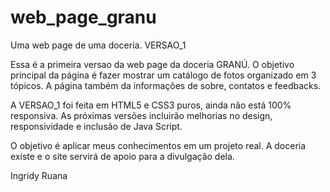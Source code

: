 # web_page_granu

Uma web page de uma doceria. VERSAO_1

Essa é a primeira versao da web page da doceria GRANÚ. O objetivo principal da página é fazer mostrar um catálogo de fotos organizado em 3 tópicos. A página também da informações de sobre, contatos e feedbacks.

A VERSAO_1 foi feita em HTML5 e CSS3 puros, ainda não está 100% responsiva. As próximas versões incluirão melhorias no design, responsividade e inclusão de Java Script.

O objetivo é aplicar meus conhecimentos em um projeto real. A doceria existe e o site servirá de apoio para a divulgação dela.

Ingridy Ruana
